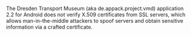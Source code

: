 The Dresden Transport Museum (aka de.appack.project.vmd) application 2.2 for Android does not verify X.509 certificates from SSL servers, which allows man-in-the-middle attackers to spoof servers and obtain sensitive information via a crafted certificate.